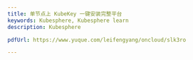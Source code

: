 ```yaml
---
title: 单节点上 KubeKey 一键安装完整平台
keywords: Kubesphere, Kubesphere learn
description: Kubesphere

pdfUrl: https://www.yuque.com/leifengyang/oncloud/slk3ro

---
```


